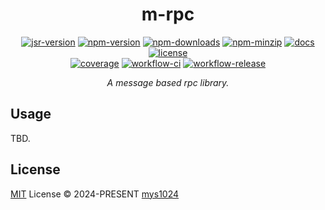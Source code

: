 <div align="center">

# m-rpc

[![jsr-version](https://img.shields.io/jsr/v/%40mys/m-rpc?style=flat-square&color=%23f7df1e)](https://jsr.io/@mys/m-rpc)
[![npm-version](https://img.shields.io/npm/v/m-rpc?style=flat-square&color=%23cb3837)](https://www.npmjs.com/package/m-rpc)
[![npm-downloads](https://img.shields.io/npm/dy/m-rpc?&style=flat-square)](https://www.npmjs.com/package/m-rpc)
[![npm-minzip](https://img.shields.io/bundlephobia/minzip/m-rpc?style=flat-square&label=minzip)](https://bundlephobia.com/package/m-rpc)
[![docs](https://img.shields.io/badge/docs-reference-blue?style=flat-square)](https://jsr.io/@mys/m-rpc/doc?style=flat-square)
[![license](https://img.shields.io/github/license/mys1024/m-rpc?&style=flat-square)](./LICENSE)<br/>
[![coverage](https://img.shields.io/codecov/c/github/mys1024/m-rpc?style=flat-square)](https://app.codecov.io/gh/mys1024/m-rpc)
[![workflow-ci](https://img.shields.io/github/actions/workflow/status/mys1024/m-rpc/ci.yml?label=ci&style=flat-square)](https://github.com/mys1024/m-rpc/actions/workflows/ci.yml)
[![workflow-release](https://img.shields.io/github/actions/workflow/status/mys1024/m-rpc/release.yml?label=release&style=flat-square)](https://github.com/mys1024/m-rpc/actions/workflows/release.yml)

_A message based rpc library._

</div>

## Usage

TBD.

## License

[MIT](./LICENSE) License &copy; 2024-PRESENT
[mys1024](https://github.com/mys1024)
